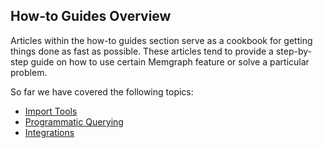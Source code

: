 ## How-to Guides Overview

Articles within the how-to guides section serve as a cookbook for getting
things done as fast as possible. These articles tend to provide a step-by-step
guide on how to use certain Memgraph feature or solve a particular problem.

So far we have covered the following topics:

  * [Import Tools](import_tools.md)
  * [Programmatic Querying](programmatic_querying.md)
  * [Integrations](integrations.md)
